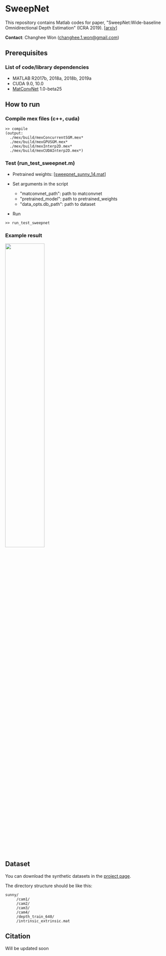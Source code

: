 # SweepNet
This repository contains Matlab codes for paper, "SweepNet:Wide-baseline Omnidirectional Depth Estimation" (ICRA 2019). [[arxiv](https://arxiv.org/abs/1902.10904)]

**Contact**: Changhee Won (changhee.1.won@gmail.com)


## Prerequisites
### List of code/library dependencies
- MATLAB R2017b, 2018a, 2018b, 2019a
- CUDA 9.0, 10.0
- [MatConvNet](http://www.vlfeat.org/matconvnet/) 1.0-beta25


## How to run
### Compile mex files (c++, cuda)
```
>> compile
(output:
  ./mex/build/mexConcurrentSGM.mex*
  ./mex/build/mexGPUSGM.mex*
  ./mex/build/mexInterp2D.mex*
  ./mex/build/mexCUDAInterp2D.mex*)
```

### Test (run_test_sweepnet.m)
- Pretrained weights: [[sweepnet_sunny_14.mat](http://bit.ly/2UuaEiE)]
- Set arguments in the script
  - "matconvnet_path": path to matconvnet
  - "pretrained_model": path to pretrained_weights
  - "data_opts.db_path": path to dataset

- Run

```
>> run_test_sweepnet
```

### Example result
<img src="https://user-images.githubusercontent.com/7540390/56401334-3d51db00-6293-11e9-94ae-c9679d1773b5.png" width=50%>

## Dataset
You can download the synthetic datasets in the [project page](http://cvlab.hanyang.ac.kr/project/omnistereo).

The directory structure should be like this:
```
sunny/
     /cam1/
     /cam2/
     /cam3/
     /cam4/
     /depth_train_640/
     /intrinsic_extrinsic.mat
```

## Citation
Will be updated soon
```
```
